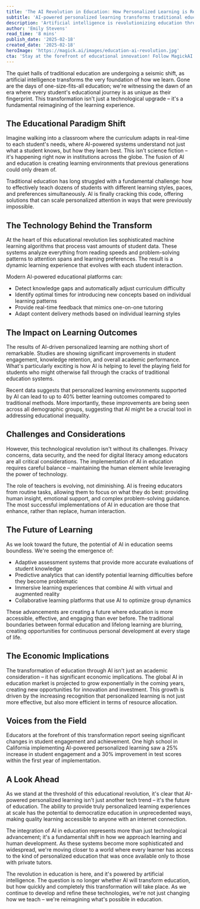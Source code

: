 ```yaml
---
title: 'The AI Revolution in Education: How Personalized Learning is Reshaping the Future of Learning'
subtitle: 'AI-powered personalized learning transforms traditional education with adaptive systems and improved outcomes'
description: 'Artificial intelligence is revolutionizing education through personalized learning experiences. AI-powered systems are creating adaptive curricula that respond to individual student needs, leading to improved learning outcomes and increased engagement. This transformation is reshaping traditional education, with studies showing up to 40% better results compared to conventional methods.'
author: 'Emily Stevens'
read_time: '8 mins'
publish_date: '2025-02-18'
created_date: '2025-02-18'
heroImage: 'https://magick.ai/images/education-ai-revolution.jpg'
cta: 'Stay at the forefront of educational innovation! Follow MagickAI on LinkedIn to join our community of forward-thinking educators and technologists shaping the future of learning.'
---
```


The quiet halls of traditional education are undergoing a seismic shift, as artificial intelligence transforms the very foundation of how we learn. Gone are the days of one-size-fits-all education; we're witnessing the dawn of an era where every student's educational journey is as unique as their fingerprint. This transformation isn't just a technological upgrade – it's a fundamental reimagining of the learning experience.

## The Educational Paradigm Shift

Imagine walking into a classroom where the curriculum adapts in real-time to each student's needs, where AI-powered systems understand not just what a student knows, but how they learn best. This isn't science fiction – it's happening right now in institutions across the globe. The fusion of AI and education is creating learning environments that previous generations could only dream of.

Traditional education has long struggled with a fundamental challenge: how to effectively teach dozens of students with different learning styles, paces, and preferences simultaneously. AI is finally cracking this code, offering solutions that can scale personalized attention in ways that were previously impossible.

## The Technology Behind the Transform

At the heart of this educational revolution lies sophisticated machine learning algorithms that process vast amounts of student data. These systems analyze everything from reading speeds and problem-solving patterns to attention spans and learning preferences. The result is a dynamic learning experience that evolves with each student interaction.

Modern AI-powered educational platforms can:
- Detect knowledge gaps and automatically adjust curriculum difficulty
- Identify optimal times for introducing new concepts based on individual learning patterns
- Provide real-time feedback that mimics one-on-one tutoring
- Adapt content delivery methods based on individual learning styles

## The Impact on Learning Outcomes

The results of AI-driven personalized learning are nothing short of remarkable. Studies are showing significant improvements in student engagement, knowledge retention, and overall academic performance. What's particularly exciting is how AI is helping to level the playing field for students who might otherwise fall through the cracks of traditional education systems.

Recent data suggests that personalized learning environments supported by AI can lead to up to 40% better learning outcomes compared to traditional methods. More importantly, these improvements are being seen across all demographic groups, suggesting that AI might be a crucial tool in addressing educational inequality.

## Challenges and Considerations

However, this technological revolution isn't without its challenges. Privacy concerns, data security, and the need for digital literacy among educators are all critical considerations. The implementation of AI in education requires careful balance – maintaining the human element while leveraging the power of technology.

The role of teachers is evolving, not diminishing. AI is freeing educators from routine tasks, allowing them to focus on what they do best: providing human insight, emotional support, and complex problem-solving guidance. The most successful implementations of AI in education are those that enhance, rather than replace, human interaction.

## The Future of Learning

As we look toward the future, the potential of AI in education seems boundless. We're seeing the emergence of:
- Adaptive assessment systems that provide more accurate evaluations of student knowledge
- Predictive analytics that can identify potential learning difficulties before they become problematic
- Immersive learning experiences that combine AI with virtual and augmented reality
- Collaborative learning platforms that use AI to optimize group dynamics

These advancements are creating a future where education is more accessible, effective, and engaging than ever before. The traditional boundaries between formal education and lifelong learning are blurring, creating opportunities for continuous personal development at every stage of life.

## The Economic Implications

The transformation of education through AI isn't just an academic consideration – it has significant economic implications. The global AI in education market is projected to grow exponentially in the coming years, creating new opportunities for innovation and investment. This growth is driven by the increasing recognition that personalized learning is not just more effective, but also more efficient in terms of resource allocation.

## Voices from the Field

Educators at the forefront of this transformation report seeing significant changes in student engagement and achievement. One high school in California implementing AI-powered personalized learning saw a 25% increase in student engagement and a 30% improvement in test scores within the first year of implementation.

## A Look Ahead

As we stand at the threshold of this educational revolution, it's clear that AI-powered personalized learning isn't just another tech trend – it's the future of education. The ability to provide truly personalized learning experiences at scale has the potential to democratize education in unprecedented ways, making quality learning accessible to anyone with an internet connection.

The integration of AI in education represents more than just technological advancement; it's a fundamental shift in how we approach learning and human development. As these systems become more sophisticated and widespread, we're moving closer to a world where every learner has access to the kind of personalized education that was once available only to those with private tutors.

The revolution in education is here, and it's powered by artificial intelligence. The question is no longer whether AI will transform education, but how quickly and completely this transformation will take place. As we continue to develop and refine these technologies, we're not just changing how we teach – we're reimagining what's possible in education.